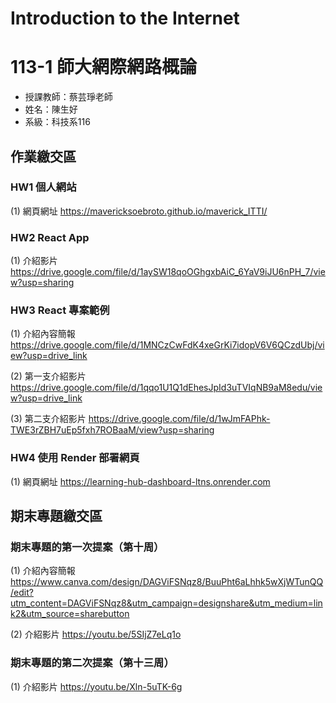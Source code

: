 # Introduction to the Internet

# 113-1 師大網際網路概論
- 授課教師：蔡芸琤老師
- 姓名：陳生好
- 系級：科技系116

## 作業繳交區
### HW1 個人網站
(1) 網頁網址
https://mavericksoebroto.github.io/maverick_ITTI/

### HW2 React App
(1) 介紹影片
https://drive.google.com/file/d/1aySW18qoOGhgxbAiC_6YaV9iJU6nPH_7/view?usp=sharing

### HW3 React 專案範例
(1) 介紹內容簡報
https://drive.google.com/file/d/1MNCzCwFdK4xeGrKi7idopV6V6QCzdUbj/view?usp=drive_link

(2) 第一支介紹影片
https://drive.google.com/file/d/1qqo1U1Q1dEhesJpId3uTVIqNB9aM8edu/view?usp=drive_link

(3) 第二支介紹影片
https://drive.google.com/file/d/1wJmFAPhk-TWE3rZBH7uEp5fxh7ROBaaM/view?usp=sharing

### HW4 使用 Render 部署網頁
(1) 網頁網址
https://learning-hub-dashboard-ltns.onrender.com

## 期末專題繳交區
### 期末專題的第一次提案（第十周）
(1) 介紹內容簡報
https://www.canva.com/design/DAGViFSNqz8/BuuPht6aLhhk5wXjWTunQQ/edit?utm_content=DAGViFSNqz8&utm_campaign=designshare&utm_medium=link2&utm_source=sharebutton

(2) 介紹影片
https://youtu.be/5SIjZ7eLq1o

### 期末專題的第二次提案（第十三周）
(1) 介紹影片
https://youtu.be/Xln-5uTK-6g

